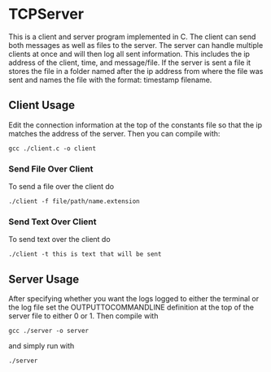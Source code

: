 # TCPServer

This is a client and server program implemented in C. The client can send both messages as well as files to the server. The server can handle multiple clients at once and will then log all sent information. This includes the ip address of the client, time, and message/file. If the server is sent a file it stores the file in a folder named after the ip address from where the file was sent and names the file with the format: timestamp filename.

## Client Usage

Edit the connection information at the top of the constants file so that the ip matches the address of the server. Then you can compile with:

```
gcc ./client.c -o client
```

### Send File Over Client

To send a file over the client do 

```
./client -f file/path/name.extension
```

### Send Text Over Client

To send text over the client do 

```
./client -t this is text that will be sent
```

## Server Usage

After specifying whether you want the logs logged to either the terminal or the log file set the OUTPUTTOCOMMANDLINE definition at the top of the server file to either 0 or 1. Then compile with 

```
gcc ./server -o server
```

and simply run with 

```
./server
```
